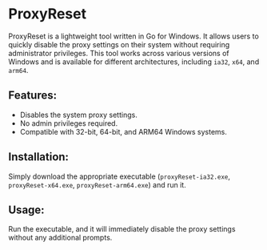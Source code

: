 # ProxyReset

ProxyReset is a lightweight tool written in Go for Windows. It allows users to quickly disable the proxy settings on their system without requiring administrator privileges. This tool works across various versions of Windows and is available for different architectures, including `ia32`, `x64`, and `arm64`.

## Features:
- Disables the system proxy settings.
- No admin privileges required.
- Compatible with 32-bit, 64-bit, and ARM64 Windows systems.

## Installation:
Simply download the appropriate executable (`proxyReset-ia32.exe`, `proxyReset-x64.exe`, `proxyReset-arm64.exe`) and run it.

## Usage:
Run the executable, and it will immediately disable the proxy settings without any additional prompts.